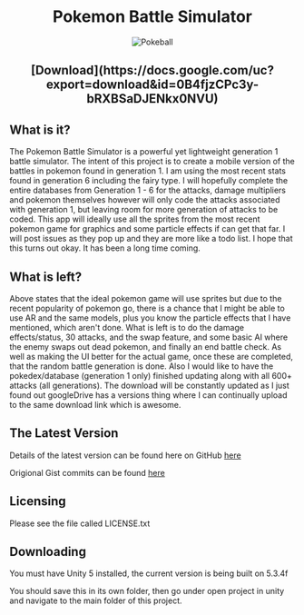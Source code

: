 

  <h1 align ="center"> Pokemon Battle Simulator</h1>
  <p align="center">
  <img src="https://docs.google.com/uc?export=download&id=0B4fjzCPc3y-bdGVMNnkySk1aMG8" alt="Pokeball" align="middle">
  </p>
  <h2 align="center"> [Download](https://docs.google.com/uc?export=download&id=0B4fjzCPc3y-bRXBSaDJENkx0NVU) </h2>
  
  __What is it?__
  ---

  The Pokemon Battle Simulator is a powerful yet lightweight generation 1 battle simulator. The intent of this project is to create a mobile version of the battles in pokemon found in generation 1. I am using the most recent stats found in generation 6 including the fairy type. I will hopefully complete the entire databases from Generation 1 - 6 for the attacks, damage multipliers and pokemon themselves however will only code the attacks associated with generation 1, but leaving room for more generation of attacks to be coded. This app will ideally use all the sprites from the most recent pokemon game for graphics and some particle effects if  can get that far. 
  I will post issues as they pop up and they are more like a todo list. I hope that this turns out okay. It has been a long time coming. 
  
  __What is left?__
  ---
  
  Above states that the ideal pokemon game will use sprites but due to the recent popularity of pokemon go, there is a chance that I might be able to use AR and the same models, plus you know the particle effects that I have mentioned, which aren't done. What is left is to do the damage effects/status, 30 attacks, and the swap feature, and some basic AI where the enemy swaps out dead pokemon, and finally an end battle check. As well as making the UI better for the actual game, once these are completed, that the random battle generation is done. Also I would like to have the pokedex/database (generation 1 only) finished updating along with all 600+ attacks (all generations). The download will be constantly updated as I just found out googleDrive has a versions thing where I can continually upload to the same download link which is awesome.
  
  __The Latest Version__
  ---

  Details of the latest version can be found here on GitHub [here](https://github.com/DanFlannel/Pokemon_Battle_Simulator)
  
  Origional Gist commits can be found [here](https://gist.github.com/DanFlannel/3a784369da08a71bdb85)

  
  **Licensing**
  ---

  Please see the file called LICENSE.txt

  
  **Downloading**
  ---  
  You must have Unity 5 installed, the current version is being built 
  on 5.3.4f
  
  You should save this in its own folder, then go under open project in
  unity and navigate to the main folder of this project.

  
  

